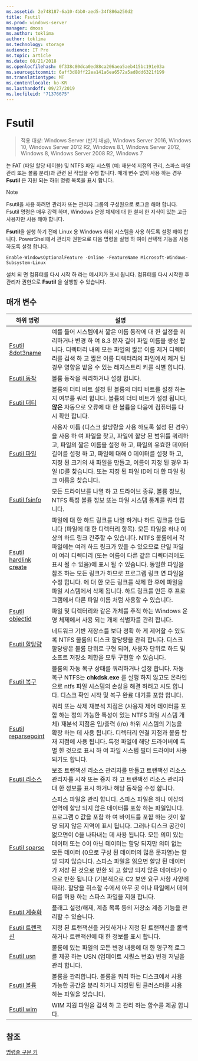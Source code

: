 ```yaml
---
ms.assetid: 2e748187-6a10-4bb0-aed5-34f886a250d2
title: Fsutil
ms.prod: windows-server
manager: dmoss
ms.author: toklima
author: toklima
ms.technology: storage
audience: IT Pro
ms.topic: article
ms.date: 08/21/2018
ms.openlocfilehash: 0f338c80dca0ed88ca206aea5aeb415bc191e03a
ms.sourcegitcommit: 6aff3d88ff22ea141a6ea6572a5ad8dd6321f199
ms.translationtype: MT
ms.contentlocale: ko-KR
ms.lasthandoff: 09/27/2019
ms.locfileid: "71376675"
---
```

# <a name="fsutil"></a>Fsutil

>적용 대상: Windows Server (반기 채널), Windows Server 2016, Windows 10, Windows Server 2012 R2, Windows 8.1, Windows Server 2012, Windows 8, Windows Server 2008 R2, Windows 7

는 FAT (파일 할당 테이블) 및 NTFS 파일 시스템 (예: 재분석 지점의 관리, 스파스 파일 관리 또는 볼륨 분리)과 관련 된 작업을 수행 합니다. 매개 변수 없이 사용 하는 경우 **Fsutil** 은 지원 되는 하위 명령 목록을 표시 합니다. 

> [!Note] 
> Fsutil을 사용 하려면 관리자 또는 관리자 그룹의 구성원으로 로그온 해야 합니다. Fsutil 명령은 매우 강력 하며, Windows 운영 체제에 대 한 철저 한 지식이 있는 고급 사용자만 사용 해야 합니다.
>
>**Fsutil**을 실행 하기 전에 Linux 용 Windows 하위 시스템을 사용 하도록 설정 해야 합니다. PowerShell에서 관리자 권한으로 다음 명령을 실행 하 여이 선택적 기능을 사용 하도록 설정 합니다.
>
>```
> Enable-WindowsOptionalFeature -Online -FeatureName Microsoft-Windows-Subsystem-Linux
>```
> 설치 되 면 컴퓨터를 다시 시작 하 라는 메시지가 표시 됩니다. 컴퓨터를 다시 시작한 후 관리자 권한으로 **Fsutil** 을 실행할 수 있습니다.

## <a name="parameters"></a>매개 변수

|하위 명령 |설명|
|---|---|
|[Fsutil 8dot3name](fsutil-8dot3name.md) | 예를 들어 시스템에서 짧은 이름 동작에 대 한 설정을 쿼리하거나 변경 하 여 8.3 문자 길이 파일 이름을 생성 합니다. 디렉터리 내의 모든 파일의 짧은 이름 제거 디렉터리를 검색 하 고 짧은 이름 디렉터리의 파일에서 제거 된 경우 영향을 받을 수 있는 레지스트리 키를 식별 합니다.|
|[Fsutil 동작](fsutil-behavior.md) |볼륨 동작을 쿼리하거나 설정 합니다.|
|[Fsutil 더티](fsutil-dirty.md)| 볼륨의 더티 비트 설정 된 볼륨의 더티 비트를 설정 하는지 여부를 쿼리 합니다. 볼륨의 더티 비트가 설정 됩니다, **않은** 자동으로 오류에 대 한 볼륨을 다음에 컴퓨터를 다시 확인 합니다.|
|[Fsutil 파일](fsutil-file.md)|사용자 이름 (디스크 할당량을 사용 하도록 설정 된 경우)을 사용 하 여 파일을 찾고, 파일에 할당 된 범위를 쿼리하고, 파일의 짧은 이름을 설정 하 고, 파일의 유효한 데이터 길이를 설정 하 고, 파일에 대해 0 데이터를 설정 하 고, 지정 된 크기의 새 파일을 만들고, 이름이 지정 된 경우 파일 ID를 찾습니다. 또는 지정 된 파일 ID에 대 한 파일 링크 이름을 찾습니다.|
|[Fsutil fsinfo](fsutil-fsinfo.md)|모든 드라이브를 나열 하 고 드라이브 종류, 볼륨 정보, NTFS 특정 볼륨 정보 또는 파일 시스템 통계를 쿼리 합니다.|
|[Fsutil hardlink create](fsutil-hardlink.md)|파일에 대 한 하드 링크를 나열 하거나 하드 링크를 만듭니다 (파일에 대 한 디렉터리 항목). 모든 파일을 하나 이상의 하드 링크 간주할 수 있습니다. NTFS 볼륨에서 각 파일에는 여러 하드 링크가 있을 수 있으므로 단일 파일이 여러 디렉터리 (또는 이름이 다른 같은 디렉터리에도 표시 될 수 있음)에 표시 될 수 있습니다. 동일한 파일을 참조 하는 모든 링크가 하므로 프로그램 링크 연 파일을 수정 합니다. 에 대 한 모든 링크를 삭제 한 후에 파일을 파일 시스템에서 삭제 됩니다. 하드 링크를 만든 후 프로그램에서 다른 파일 이름 처럼 사용할 수 있습니다.|
|[Fsutil objectid](fsutil-objectid.md)|파일 및 디렉터리와 같은 개체를 추적 하는 Windows 운영 체제에서 사용 되는 개체 식별자를 관리 합니다.|
|[Fsutil 할당량](fsutil-quota.md)|네트워크 기반 저장소를 보다 정확 하 게 제어할 수 있도록 NTFS 볼륨의 디스크 할당량을 관리 합니다. 디스크 할당량은 볼륨 단위로 구현 되며, 사용자 단위로 하드 및 소프트 저장소 제한을 모두 구현할 수 있습니다.|
|[Fsutil 복구](fsutil-repair.md)|볼륨의 자동 복구 상태를 쿼리하거나 설정 합니다. 자동 복구 NTFS는 **chkdsk.exe** 를 실행 하지 않고도 온라인으로 ntfs 파일 시스템의 손상을 해결 하려고 시도 합니다. 디스크 확인 시작 및 복구 완료 대기를 포함 합니다.|
|[Fsutil reparsepoint](fsutil-reparsepoint.md)|쿼리 또는 삭제 재분석 지점은 (사용자 제어 데이터를 포함 하는 정의 가능한 특성이 있는 NTFS 파일 시스템 개체) 재분석 지점은 입/출력 (i/o) 하위 시스템의 기능을 확장 하는 데 사용 됩니다. 디렉터리 연결 지점과 볼륨 탑재 지점에 사용 됩니다. 특정 파일에 해당 드라이버에 특별 한 것으로 표시 하 여 파일 시스템 필터 드라이버 사용 되기도 합니다.|
|[Fsutil 리소스](fsutil-resource.md)|보조 트랜잭션 리소스 관리자를 만들고 트랜잭션 리소스 관리자를 시작 또는 중지 하 고 트랜잭션 리소스 관리자 대 한 정보를 표시 하거나 해당 동작을 수정 합니다.|
|[Fsutil sparse](fsutil-sparse.md)|스파스 파일을 관리 합니다. 스파스 파일은 하나 이상의 영역에 할당 되지 않은 데이터를 포함 하는 파일입니다. 프로그램 0 값을 포함 하 여 바이트를 포함 하는 것이 할당 되지 않은 지역이 표시 됩니다. 그러나 디스크 공간이 없으면이 0을 나타내는 데 사용 됩니다. 모든 의미 있는 데이터 또는 0이 아닌 데이터는 할당 되지만 의미 없는 모든 데이터 (0으로 구성 된 데이터의 많은 문자열)는 할당 되지 않습니다. 스파스 파일을 읽으면 할당 된 데이터가 저장 된 것으로 반환 되 고 할당 되지 않은 데이터가 0으로 반환 됩니다 (기본적으로 C2 보안 요구 사항 사양에 따라). 할당을 취소할 수에서 아무 곳 이나 파일에서 데이터를 허용 하는 스파스 파일을 지원 합니다.|
|[Fsutil 계층화](fsutil-tiering.md)|플래그 설정/해제, 계층 목록 등의 저장소 계층 기능을 관리할 수 있습니다.|
|[Fsutil 트랜잭션](fsutil-transaction.md)|지정 된 트랜잭션을 커밋하거나 지정 된 트랜잭션을 롤백하거나 트랜잭션에 대 한 정보를 표시 합니다.|
|[Fsutil usn](fsutil-usn.md)|볼륨에 있는 파일의 모든 변경 내용에 대 한 영구적 로그를 제공 하는 USN (업데이트 시퀀스 번호) 변경 저널을 관리 합니다.|
|[Fsutil 볼륨](fsutil-volume.md)|볼륨을 관리합니다. 볼륨을 쿼리 하는 디스크에서 사용 가능한 공간을 분리 하거나 지정된 된 클러스터를 사용 하는 파일을 찾습니다.|
|[Fsutil wim](fsutil-wim.md)|WIM 지원 파일을 검색 하 고 관리 하는 함수를 제공 합니다.|

## <a name="see-also"></a>참조
[명령줄 구문 키](Command-Line-Syntax-Key.md)